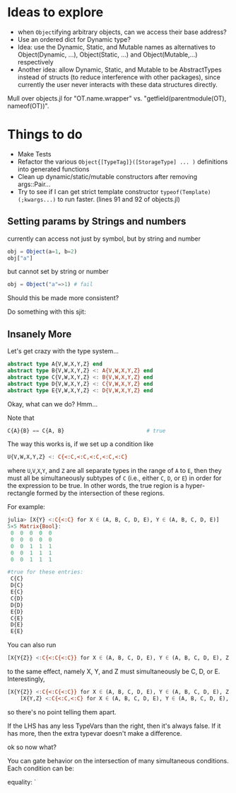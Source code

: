 # Ideas to explore


- when `Object`ifying arbitrary objects, can we access their base address?
- Use an ordered dict for Dynamic type?
- Idea: use the Dynamic, Static, and Mutable names as alternatives to Object(Dynamic, ...), Object(Static, ...) and Object(Mutable,...) respectively
- Another idea: allow Dynamic, Static, and Mutable to be AbstractTypes instead of structs (to reduce interference with other packages), since currently the user never interacts with these data structures directly.



Mull over objects.jl for "OT.name.wrapper" vs. "getfield(parentmodule(OT), nameof(OT))".



# Things to do

- Make Tests
- Refactor the various `Object{[TypeTag]}([StorageType] ... )` definitions into generated functions 
- Clean up dynamic/static/mutable constructors after removing args::Pair...
- Try to see if I can get strict template constructor `typeof(Template)(;kwargs...)` to run faster. (lines 91 and 92 of objects.jl)

## Setting params by Strings and numbers

currently can access not just by symbol, but by string and number
```julia
obj = Object(a=1, b=2)
obj["a"]
```

but cannot set by string or number
```julia
obj = Object("a"=>1) # fail
```

Should this be made more consistent?



Do something with this sjit:

## Insanely More

Let's get crazy with the type system...
```julia
abstract type A{V,W,X,Y,Z} end
abstract type B{V,W,X,Y,Z} <: A{V,W,X,Y,Z} end
abstract type C{V,W,X,Y,Z} <: B{V,W,X,Y,Z} end
abstract type D{V,W,X,Y,Z} <: C{V,W,X,Y,Z} end
abstract type E{V,W,X,Y,Z} <: D{V,W,X,Y,Z} end
```
Okay, what can we do? Hmm...

Note that
```julia
C{A}{B} == C{A, B}                          # true
```
The way this works is, if we set up a condition like
```julia
U{V,W,X,Y,Z} <: C{<:C,<:C,<:C,<:C,<:C}
```
where `U`,`V`,`X`,`Y`, and `Z` are all separate types in the range of `A` to `E`, then they must all be simultaneously subtypes of `C` (i.e., either `C`, `D`, or `E`) in order for the expression to be true. In other words, the true region is a hyper-rectangle formed by the intersection of these regions.

For example:

```julia
julia> [X{Y} <:C{<:C} for X ∈ (A, B, C, D, E), Y ∈ (A, B, C, D, E)]
5×5 Matrix{Bool}:
 0  0  0  0  0
 0  0  0  0  0
 0  0  1  1  1
 0  0  1  1  1
 0  0  1  1  1

#true for these entries:
 C{C}
 D{C}
 E{C}
 C{D}
 D{D}
 E{D}
 C{E}
 D{E}
 E{E}
```
You can also run 
```julia
[X{Y{Z}} <:C{<:C{<:C}} for X ∈ (A, B, C, D, E), Y ∈ (A, B, C, D, E), Z ∈ (A, B, C, D, E)]
```
to the same effect, namely X, Y, and Z must simultaneously be C, D, or E. Interestingly,
```julia
[X{Y{Z}} <:C{<:C{<:C}} for X ∈ (A, B, C, D, E), Y ∈ (A, B, C, D, E), Z ∈ (A, B, C, D, E)] ==
    [X{Y,Z} <:C{<:C,<:C} for X ∈ (A, B, C, D, E), Y ∈ (A, B, C, D, E), Z ∈ (A, B, C, D, E)]
```
so there's no point telling them apart.

If the LHS has any less TypeVars than the right, then it's always false. If it has more, then the extra typevar doesn't make a difference.


ok so now what?

You can gate behavior on the intersection of many simultaneous conditions. Each condition can be:

equality: `